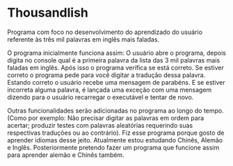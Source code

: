 # Thousandlish
Programa com foco no desenvolvimento do aprendizado do usuário referente às três mil palavras em inglês mais faladas.

O programa inicialmente funciona assim: O usuário abre o programa, depois digita no console qual é a primeira palavra da lista das 3 mil palavras mais faladas em inglês. Após isso o programa verifica se está correto. Se estiver correto o programa pede para você digitar a tradução dessa palavra. Estando correto o usuário recebe uma mensagem de parabéns. E se estiver incorreta alguma palavra, é lançada uma exceção com uma mensagem dizendo para o usuário recarregar o executável e tentar de novo.

Outras funcionalidades serão adicionadas no programa ao longo do tempo.(Como por exemplo: Não precisar digitar as palavras em ordem para acertar; produzir testes com palavras aleatórias requerindo suas respectivas traduções ou ao contrário).
Fiz esse programa porque gosto de aprender idiomas desse jeito. Atualmente estou estudando Chinês, Alemão e Inglês.
Posteriormente pretendo fazer um programa que funcione assim para aprender alemão e Chinês também.
